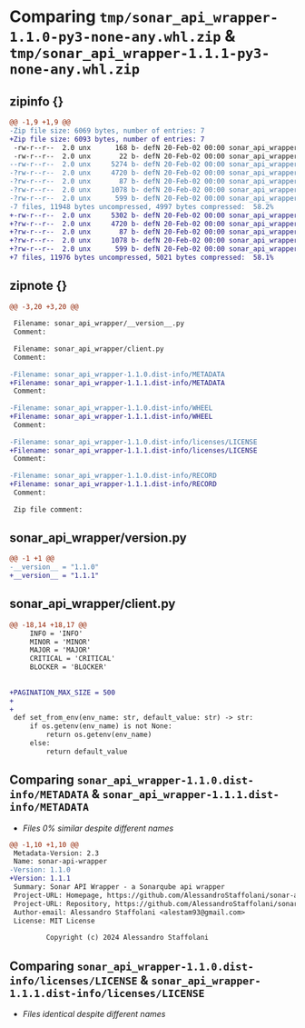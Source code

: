 # Comparing `tmp/sonar_api_wrapper-1.1.0-py3-none-any.whl.zip` & `tmp/sonar_api_wrapper-1.1.1-py3-none-any.whl.zip`

## zipinfo {}

```diff
@@ -1,9 +1,9 @@
-Zip file size: 6069 bytes, number of entries: 7
+Zip file size: 6093 bytes, number of entries: 7
 -rw-r--r--  2.0 unx      168 b- defN 20-Feb-02 00:00 sonar_api_wrapper/__init__.py
 -rw-r--r--  2.0 unx       22 b- defN 20-Feb-02 00:00 sonar_api_wrapper/__version__.py
--rw-r--r--  2.0 unx     5274 b- defN 20-Feb-02 00:00 sonar_api_wrapper/client.py
-?rw-r--r--  2.0 unx     4720 b- defN 20-Feb-02 00:00 sonar_api_wrapper-1.1.0.dist-info/METADATA
-?rw-r--r--  2.0 unx       87 b- defN 20-Feb-02 00:00 sonar_api_wrapper-1.1.0.dist-info/WHEEL
-?rw-r--r--  2.0 unx     1078 b- defN 20-Feb-02 00:00 sonar_api_wrapper-1.1.0.dist-info/licenses/LICENSE
-?rw-r--r--  2.0 unx      599 b- defN 20-Feb-02 00:00 sonar_api_wrapper-1.1.0.dist-info/RECORD
-7 files, 11948 bytes uncompressed, 4997 bytes compressed:  58.2%
+-rw-r--r--  2.0 unx     5302 b- defN 20-Feb-02 00:00 sonar_api_wrapper/client.py
+?rw-r--r--  2.0 unx     4720 b- defN 20-Feb-02 00:00 sonar_api_wrapper-1.1.1.dist-info/METADATA
+?rw-r--r--  2.0 unx       87 b- defN 20-Feb-02 00:00 sonar_api_wrapper-1.1.1.dist-info/WHEEL
+?rw-r--r--  2.0 unx     1078 b- defN 20-Feb-02 00:00 sonar_api_wrapper-1.1.1.dist-info/licenses/LICENSE
+?rw-r--r--  2.0 unx      599 b- defN 20-Feb-02 00:00 sonar_api_wrapper-1.1.1.dist-info/RECORD
+7 files, 11976 bytes uncompressed, 5021 bytes compressed:  58.1%
```

## zipnote {}

```diff
@@ -3,20 +3,20 @@
 
 Filename: sonar_api_wrapper/__version__.py
 Comment: 
 
 Filename: sonar_api_wrapper/client.py
 Comment: 
 
-Filename: sonar_api_wrapper-1.1.0.dist-info/METADATA
+Filename: sonar_api_wrapper-1.1.1.dist-info/METADATA
 Comment: 
 
-Filename: sonar_api_wrapper-1.1.0.dist-info/WHEEL
+Filename: sonar_api_wrapper-1.1.1.dist-info/WHEEL
 Comment: 
 
-Filename: sonar_api_wrapper-1.1.0.dist-info/licenses/LICENSE
+Filename: sonar_api_wrapper-1.1.1.dist-info/licenses/LICENSE
 Comment: 
 
-Filename: sonar_api_wrapper-1.1.0.dist-info/RECORD
+Filename: sonar_api_wrapper-1.1.1.dist-info/RECORD
 Comment: 
 
 Zip file comment:
```

## sonar_api_wrapper/__version__.py

```diff
@@ -1 +1 @@
-__version__ = "1.1.0"
+__version__ = "1.1.1"
```

## sonar_api_wrapper/client.py

```diff
@@ -18,14 +18,17 @@
     INFO = 'INFO'
     MINOR = 'MINOR'
     MAJOR = 'MAJOR'
     CRITICAL = 'CRITICAL'
     BLOCKER = 'BLOCKER'
 
 
+PAGINATION_MAX_SIZE = 500
+
+
 def set_from_env(env_name: str, default_value: str) -> str:
     if os.getenv(env_name) is not None:
         return os.getenv(env_name)
     else:
         return default_value
```

## Comparing `sonar_api_wrapper-1.1.0.dist-info/METADATA` & `sonar_api_wrapper-1.1.1.dist-info/METADATA`

 * *Files 0% similar despite different names*

```diff
@@ -1,10 +1,10 @@
 Metadata-Version: 2.3
 Name: sonar-api-wrapper
-Version: 1.1.0
+Version: 1.1.1
 Summary: Sonar API Wrapper - a Sonarqube api wrapper
 Project-URL: Homepage, https://github.com/AlessandroStaffolani/sonar-api-wrapper
 Project-URL: Repository, https://github.com/AlessandroStaffolani/sonar-api-wrapper.git
 Author-email: Alessandro Staffolani <alestam93@gmail.com>
 License: MIT License
         
         Copyright (c) 2024 Alessandro Staffolani
```

## Comparing `sonar_api_wrapper-1.1.0.dist-info/licenses/LICENSE` & `sonar_api_wrapper-1.1.1.dist-info/licenses/LICENSE`

 * *Files identical despite different names*

